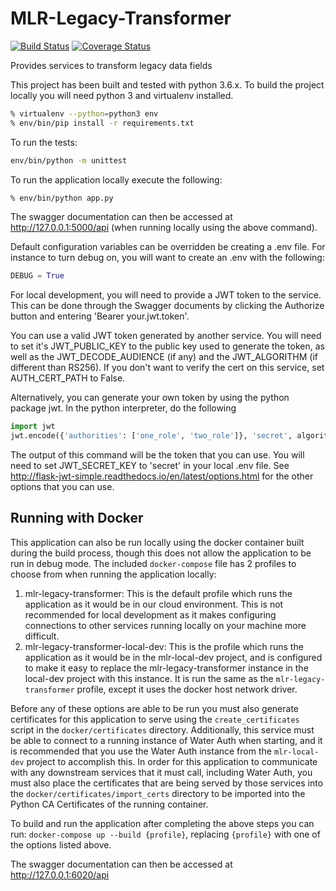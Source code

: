 # MLR-Legacy-Transformer
[![Build Status](https://travis-ci.org/USGS-CIDA/MLR-Legacy-Transformer.svg?branch=master)](https://travis-ci.org/USGS-CIDA/MLR-Legacy-Transformer)
[![Coverage Status](https://coveralls.io/repos/github/USGS-CIDA/MLR-Legacy-Transformer/badge.svg)](https://coveralls.io/github/USGS-CIDA/MLR-Legacy-Transformer)

Provides services to transform legacy data fields

This project has been built and tested with python 3.6.x. To build the project locally you will need
python 3 and virtualenv installed.
```bash
% virtualenv --python=python3 env
% env/bin/pip install -r requirements.txt
```
To run the tests:
```bash
env/bin/python -m unittest
```

To run the application locally execute the following:
```bash
% env/bin/python app.py
```

The swagger documentation can then be accessed at http://127.0.0.1:5000/api (when running locally using the above command).

Default configuration variables can be overridden be creating a .env file. For instance to turn debug on, 
you will want to create an .env with the following:
```python
DEBUG = True
```

For local development, you will need to provide a JWT token to the service. This can be done through the Swagger 
documents by clicking the Authorize button and entering 'Bearer your.jwt.token'.

You can use a valid JWT token generated by another service. You will need to set it's JWT_PUBLIC_KEY to the public 
key used to generate the token, as well as the JWT_DECODE_AUDIENCE (if any) and the JWT_ALGORITHM 
(if different than RS256). If you don't want to verify the cert on this service, set AUTH_CERT_PATH to False.

Alternatively, you can generate your own token by using the python package jwt. In the python interpreter, do the following
```python
import jwt
jwt.encode({'authorities': ['one_role', 'two_role']}, 'secret', algorithm='HS256')
```

The output of this command will be the token that you can use. You will need to set JWT_SECRET_KEY to 'secret' in 
your local .env file. See http://flask-jwt-simple.readthedocs.io/en/latest/options.html for the other options that 
you can use.

## Running with Docker 
This application can also be run locally using the docker container built during the build process, though this does not allow the application to be run in debug mode. The included `docker-compose` file has 2 profiles to choose from when running the application locally:

1. mlr-legacy-transformer: This is the default profile which runs the application as it would be in our cloud environment. This is not recommended for local development as it makes configuring connections to other services running locally on your machine more difficult.
2. mlr-legacy-transformer-local-dev: This is the profile which runs the application as it would be in the mlr-local-dev project, and is configured to make it easy to replace the mlr-legacy-transformer instance in the local-dev project with this instance. It is run the same as the `mlr-legacy-transformer` profile, except it uses the docker host network driver.

Before any of these options are able to be run you must also generate certificates for this application to serve using the `create_certificates` script in the `docker/certificates` directory. Additionally, this service must be able to connect to a running instance of Water Auth when starting, and it is recommended that you use the Water Auth instance from the `mlr-local-dev` project to accomplish this. In order for this application to communicate with any downstream services that it must call, including Water Auth, you must also place the certificates that are being served by those services into the `docker/certificates/import_certs` directory to be imported into the Python CA Certificates of the running container.

To build and run the application after completing the above steps you can run: `docker-compose up --build {profile}`, replacing `{profile}` with one of the options listed above.

The swagger documentation can then be accessed at http://127.0.0.1:6020/api